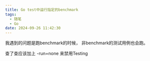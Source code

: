 ```yaml
---
title: Go test中运行指定的benchmark
tags:
  - 随笔
  - Go
date: 2024-09-26 11:42:30
---
```


我遇到的问题是跑benchmark的时候， 非benchmark的测试用例也会跑。

查了查应该加上 -run=none 来禁用Testing

